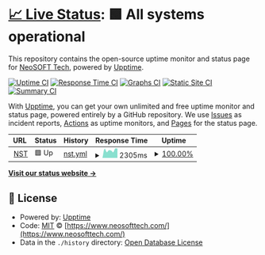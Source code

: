 # [📈 Live Status](https://neosoft-technologies.github.io/x-experiment-uptime): <!--live status--> **🟩 All systems operational**

This repository contains the open-source uptime monitor and status page for [NeoSOFT Tech](https://www.neosofttech.com/), powered by [Upptime](https://github.com/upptime/upptime).

[![Uptime CI](https://github.com/neosoft-technologies/x-experiment-uptime/workflows/Uptime%20CI/badge.svg)](https://github.com/neosoft-technologies/x-experiment-uptime/actions?query=workflow%3A%22Uptime+CI%22)
[![Response Time CI](https://github.com/neosoft-technologies/x-experiment-uptime/workflows/Response%20Time%20CI/badge.svg)](https://github.com/neosoft-technologies/x-experiment-uptime/actions?query=workflow%3A%22Response+Time+CI%22)
[![Graphs CI](https://github.com/neosoft-technologies/x-experiment-uptime/workflows/Graphs%20CI/badge.svg)](https://github.com/neosoft-technologies/x-experiment-uptime/actions?query=workflow%3A%22Graphs+CI%22)
[![Static Site CI](https://github.com/neosoft-technologies/x-experiment-uptime/workflows/Static%20Site%20CI/badge.svg)](https://github.com/neosoft-technologies/x-experiment-uptime/actions?query=workflow%3A%22Static+Site+CI%22)
[![Summary CI](https://github.com/neosoft-technologies/x-experiment-uptime/workflows/Summary%20CI/badge.svg)](https://github.com/neosoft-technologies/x-experiment-uptime/actions?query=workflow%3A%22Summary+CI%22)

With [Upptime](https://upptime.js.org), you can get your own unlimited and free uptime monitor and status page, powered entirely by a GitHub repository. We use [Issues](https://github.com/neosoft-technologies/x-experiment-uptime/issues) as incident reports, [Actions](https://github.com/neosoft-technologies/x-experiment-uptime/actions) as uptime monitors, and [Pages](https://neosoft-technologies.github.io/x-experiment-uptime) for the status page.

<!--start: status pages-->
<!-- This summary is generated by Upptime (https://github.com/upptime/upptime) -->
<!-- Do not edit this manually, your changes will be overwritten -->
<!-- prettier-ignore -->
| URL | Status | History | Response Time | Uptime |
| --- | ------ | ------- | ------------- | ------ |
| <img alt="" src="https://icons.duckduckgo.com/ip3/www.neosofttech.com.ico" height="13"> [NST](https://www.neosofttech.com/) | 🟩 Up | [nst.yml](https://github.com/NeoSOFT-Technologies/x-experiment-uptime/commits/HEAD/history/nst.yml) | <details><summary><img alt="Response time graph" src="./graphs/nst/response-time-week.png" height="20"> 2305ms</summary><br><a href="https://NeoSOFT-Technologies.github.io/x-experiment-uptime/history/nst"><img alt="Response time 732" src="https://img.shields.io/endpoint?url=https%3A%2F%2Fraw.githubusercontent.com%2FNeoSOFT-Technologies%2Fx-experiment-uptime%2FHEAD%2Fapi%2Fnst%2Fresponse-time.json"></a><br><a href="https://NeoSOFT-Technologies.github.io/x-experiment-uptime/history/nst"><img alt="24-hour response time 2802" src="https://img.shields.io/endpoint?url=https%3A%2F%2Fraw.githubusercontent.com%2FNeoSOFT-Technologies%2Fx-experiment-uptime%2FHEAD%2Fapi%2Fnst%2Fresponse-time-day.json"></a><br><a href="https://NeoSOFT-Technologies.github.io/x-experiment-uptime/history/nst"><img alt="7-day response time 2305" src="https://img.shields.io/endpoint?url=https%3A%2F%2Fraw.githubusercontent.com%2FNeoSOFT-Technologies%2Fx-experiment-uptime%2FHEAD%2Fapi%2Fnst%2Fresponse-time-week.json"></a><br><a href="https://NeoSOFT-Technologies.github.io/x-experiment-uptime/history/nst"><img alt="30-day response time 1950" src="https://img.shields.io/endpoint?url=https%3A%2F%2Fraw.githubusercontent.com%2FNeoSOFT-Technologies%2Fx-experiment-uptime%2FHEAD%2Fapi%2Fnst%2Fresponse-time-month.json"></a><br><a href="https://NeoSOFT-Technologies.github.io/x-experiment-uptime/history/nst"><img alt="1-year response time 761" src="https://img.shields.io/endpoint?url=https%3A%2F%2Fraw.githubusercontent.com%2FNeoSOFT-Technologies%2Fx-experiment-uptime%2FHEAD%2Fapi%2Fnst%2Fresponse-time-year.json"></a></details> | <details><summary><a href="https://NeoSOFT-Technologies.github.io/x-experiment-uptime/history/nst">100.00%</a></summary><a href="https://NeoSOFT-Technologies.github.io/x-experiment-uptime/history/nst"><img alt="All-time uptime 99.73%" src="https://img.shields.io/endpoint?url=https%3A%2F%2Fraw.githubusercontent.com%2FNeoSOFT-Technologies%2Fx-experiment-uptime%2FHEAD%2Fapi%2Fnst%2Fuptime.json"></a><br><a href="https://NeoSOFT-Technologies.github.io/x-experiment-uptime/history/nst"><img alt="24-hour uptime 100.00%" src="https://img.shields.io/endpoint?url=https%3A%2F%2Fraw.githubusercontent.com%2FNeoSOFT-Technologies%2Fx-experiment-uptime%2FHEAD%2Fapi%2Fnst%2Fuptime-day.json"></a><br><a href="https://NeoSOFT-Technologies.github.io/x-experiment-uptime/history/nst"><img alt="7-day uptime 100.00%" src="https://img.shields.io/endpoint?url=https%3A%2F%2Fraw.githubusercontent.com%2FNeoSOFT-Technologies%2Fx-experiment-uptime%2FHEAD%2Fapi%2Fnst%2Fuptime-week.json"></a><br><a href="https://NeoSOFT-Technologies.github.io/x-experiment-uptime/history/nst"><img alt="30-day uptime 100.00%" src="https://img.shields.io/endpoint?url=https%3A%2F%2Fraw.githubusercontent.com%2FNeoSOFT-Technologies%2Fx-experiment-uptime%2FHEAD%2Fapi%2Fnst%2Fuptime-month.json"></a><br><a href="https://NeoSOFT-Technologies.github.io/x-experiment-uptime/history/nst"><img alt="1-year uptime 99.69%" src="https://img.shields.io/endpoint?url=https%3A%2F%2Fraw.githubusercontent.com%2FNeoSOFT-Technologies%2Fx-experiment-uptime%2FHEAD%2Fapi%2Fnst%2Fuptime-year.json"></a></details>

<!--end: status pages-->

[**Visit our status website →**](https://neosoft-technologies.github.io/x-experiment-uptime)

## 📄 License

- Powered by: [Upptime](https://github.com/upptime/upptime)
- Code: [MIT](./LICENSE) © [https://www.neosofttech.com/](https://www.neosofttech.com/)
- Data in the `./history` directory: [Open Database License](https://opendatacommons.org/licenses/odbl/1-0/)
